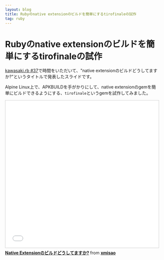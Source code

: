 ```yaml
---
layout: blog
title: Rubyのnative extensionのビルドを簡単にするtirofinaleの試作
tag: ruby
---
```


# Rubyのnative extensionのビルドを簡単にするtirofinaleの試作

[kawasaki.rb #37](https://kawasakirb.doorkeeper.jp/events/47273)で時間をいただいて、"native extensionのビルドどうしてますか?"というタイトルで発表したスライドです。

Alpine Linux上で、APKBUILDを手がかりにして、native extensionのgemを簡単にビルドできるようにする、`tirofinale`というgemを試作してみました。

<iframe src="//www.slideshare.net/slideshow/embed_code/key/DIiocQVmJtVH8A" width="595" height="485" frameborder="0" marginwidth="0" marginheight="0" scrolling="no" style="border:1px solid #CCC; border-width:1px; margin-bottom:5px; max-width: 100%;" allowfullscreen> </iframe> <div style="margin-bottom:5px"> <strong> <a href="//www.slideshare.net/xmisao/native-extension" title="Native Extensionのビルドどうしてますか?" target="_blank">Native Extensionのビルドどうしてますか?</a> </strong> from <strong><a href="//www.slideshare.net/xmisao" target="_blank">xmisao</a></strong> </div>
